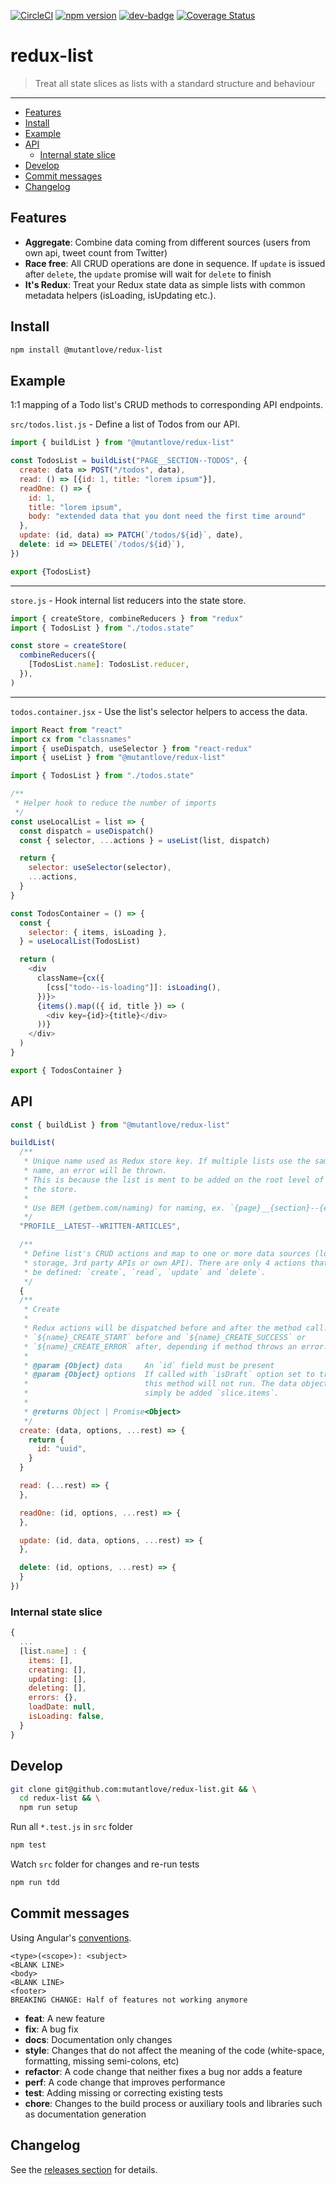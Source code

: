 <!-- markdownlint-disable first-line-h1 line-length -->

[![CircleCI](https://circleci.com/gh/mutantlove/redux-list.svg?style=svg)](https://circleci.com/gh/mutantlove/redux-list)
[![npm version](https://badge.fury.io/js/%40mutantlove%2Fredux-list.svg)](https://badge.fury.io/js/%40mutantlove%2Fredux-list)
[![dev-badge](https://david-dm.org/mutantlove/redux-list.svg)](https://david-dm.org/mutantlove/redux-list)
[![Coverage Status](https://coveralls.io/repos/github/mutantlove/redux-list/badge.svg)](https://coveralls.io/github/mutantlove/redux-list)

# redux-list

> Treat all state slices as lists with a standard structure and behaviour

---

<!-- vim-markdown-toc GFM -->

* [Features](#features)
* [Install](#install)
* [Example](#example)
* [API](#api)
  * [Internal state slice](#internal-state-slice)
* [Develop](#develop)
* [Commit messages](#commit-messages)
* [Changelog](#changelog)

<!-- vim-markdown-toc -->

## Features

* **Aggregate**: Combine data coming from different sources (users from own api, tweet count from Twitter)
* **Race free**: All CRUD operations are done in sequence. If `update` is issued after `delete`, the `update` promise will wait for `delete` to finish
* **It's Redux**: Treat your Redux state data as simple lists with common metadata helpers (isLoading, isUpdating etc.).

## Install

```bash
npm install @mutantlove/redux-list
```

## Example

1:1 mapping of a Todo list's CRUD methods to corresponding API endpoints.

`src/todos.list.js` - Define a list of Todos from our API.

```js
import { buildList } from "@mutantlove/redux-list"

const TodosList = buildList("PAGE__SECTION--TODOS", {
  create: data => POST("/todos", data),
  read: () => [{id: 1, title: "lorem ipsum"}],
  readOne: () => {
    id: 1,
    title: "lorem ipsum",
    body: "extended data that you dont need the first time around"
  },
  update: (id, data) => PATCH(`/todos/${id}`, date),
  delete: id => DELETE(`/todos/${id}`),
})

export {TodosList}
```

---

`store.js` - Hook internal list reducers into the state store.

```js
import { createStore, combineReducers } from "redux"
import { TodosList } from "./todos.state"

const store = createStore(
  combineReducers({
    [TodosList.name]: TodosList.reducer,
  }),
)
```

---

`todos.container.jsx` - Use the list's selector helpers to access the data.

```js
import React from "react"
import cx from "classnames"
import { useDispatch, useSelector } from "react-redux"
import { useList } from "@mutantlove/redux-list"

import { TodosList } from "./todos.state"

/**
 * Helper hook to reduce the number of imports
 */
const useLocalList = list => {
  const dispatch = useDispatch()
  const { selector, ...actions } = useList(list, dispatch)

  return {
    selector: useSelector(selector),
    ...actions,
  }
}

const TodosContainer = () => {
  const {
    selector: { items, isLoading },
  } = useLocalList(TodosList)

  return (
    <div
      className={cx({
        [css["todo--is-loading"]]: isLoading(),
      })}>
      {items().map(({ id, title }) => (
        <div key={id}>{title}</div>
      ))}
    </div>
  )
}

export { TodosContainer }
```

## API

```js
const { buildList } from "@mutantlove/redux-list"

buildList(
  /**
   * Unique name used as Redux store key. If multiple lists use the same
   * name, an error will be thrown.
   * This is because the list is ment to be added on the root level of
   * the store.
   *
   * Use BEM (getbem.com/naming) for naming, ex. `{page}__{section}--{entity}`
   */
  "PROFILE__LATEST--WRITTEN-ARTICLES",

  /**
   * Define list's CRUD actions and map to one or more data sources (local
   * storage, 3rd party APIs or own API). There are only 4 actions that can
   * be defined: `create`, `read`, `update` and `delete`.
   */
  {
  /**
   * Create
   *
   * Redux actions will be dispatched before and after the method call.
   * `${name}_CREATE_START` before and `${name}_CREATE_SUCCESS` or
   * `${name}_CREATE_ERROR` after, depending if method throws an error.
   *
   * @param {Object} data     An `id` field must be present
   * @param {Object} options  If called with `isDraft` option set to true,
   *                          this method will not run. The data object will
   *                          simply be added `slice.items`.
   *
   * @returns Object | Promise<Object>
   */
  create: (data, options, ...rest) => {
    return {
      id: "uuid",
    }
  }

  read: (...rest) => {
  },

  readOne: (id, options, ...rest) => {
  },

  update: (id, data, options, ...rest) => {
  },

  delete: (id, options, ...rest) => {
  }
})
```

### Internal state slice

```js
{
  ...
  [list.name] : {
    items: [],
    creating: [],
    updating: [],
    deleting: [],
    errors: {},
    loadDate: null,
    isLoading: false,
  }
}
```

## Develop

```bash
git clone git@github.com:mutantlove/redux-list.git && \
  cd redux-list && \
  npm run setup
```

Run all `*.test.js` in `src` folder

```bash
npm test
```

Watch `src` folder for changes and re-run tests

```bash
npm run tdd
```

## Commit messages

Using Angular's [conventions](https://github.com/angular/angular.js/blob/master/DEVELOPERS.md#-git-commit-guidelines).

```text
<type>(<scope>): <subject>
<BLANK LINE>
<body>
<BLANK LINE>
<footer>
BREAKING CHANGE: Half of features not working anymore
```

* **feat**: A new feature
* **fix**: A bug fix
* **docs**: Documentation only changes
* **style**: Changes that do not affect the meaning of the code (white-space, formatting, missing semi-colons, etc)
* **refactor**: A code change that neither fixes a bug nor adds a feature
* **perf**: A code change that improves performance
* **test**: Adding missing or correcting existing tests
* **chore**: Changes to the build process or auxiliary tools and libraries such as documentation generation

## Changelog

See the [releases section](https://github.com/mutantlove/redux-list/releases) for details.

